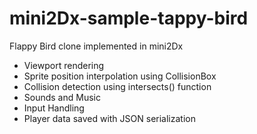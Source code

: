 # mini2Dx-sample-tappy-bird
Flappy Bird clone implemented in mini2Dx

- Viewport rendering
- Sprite position interpolation using CollisionBox
- Collision detection using intersects() function
- Sounds and Music
- Input Handling
- Player data saved with JSON serialization
